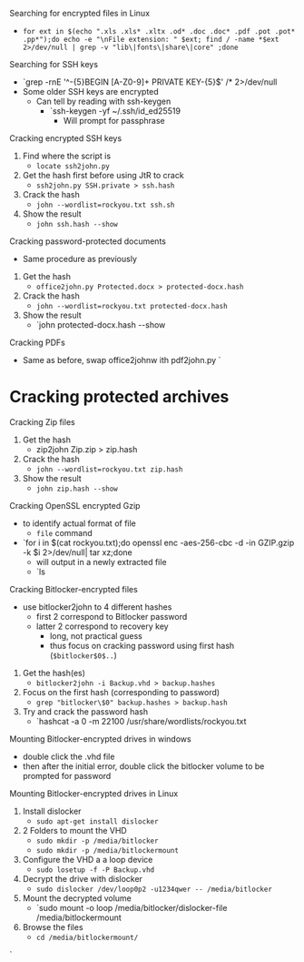 Searching for encrypted files in Linux
- `for ext in $(echo ".xls .xls* .xltx .od* .doc .doc* .pdf .pot .pot* .pp*");do echo -e "\nFile extension: " $ext; find / -name *$ext 2>/dev/null | grep -v "lib\|fonts\|share\|core" ;done`

Searching for SSH keys
- `grep -rnE '^\-{5}BEGIN [A-Z0-9]+ PRIVATE KEY\-{5}$' /* 2>/dev/null
- Some older SSH keys are encrypted
	- Can tell by reading with ssh-keygen
		- `ssh-keygen -yf ~/.ssh/id_ed25519 
			- Will prompt for passphrase

Cracking encrypted SSH keys
1. Find where the script is
	- `locate ssh2john.py`
2. Get the hash first before using JtR to crack
	- `ssh2john.py SSH.private > ssh.hash`
3. Crack the hash
	- `john --wordlist=rockyou.txt ssh.sh`
4. Show the result
	- `john ssh.hash --show`

Cracking password-protected documents
- Same procedure as previously
1. Get the hash
	- `office2john.py Protected.docx > protected-docx.hash`
2. Crack the hash
	- `john --wordlist=rockyou.txt protected-docx.hash`
3. Show the result
	- `john protected-docx.hash --show

Cracking PDFs
- Same as before, swap office2johnw ith pdf2john.py
`

# Cracking protected archives
Cracking Zip files
1. Get the hash
	- zip2john Zip.zip > zip.hash
2. Crack the hash
	- `john --wordlist=rockyou.txt zip.hash`
3. Show the result
	- `john zip.hash --show`

Cracking OpenSSL encrypted Gzip
- to identify actual format of file
	- `file` command
- `for i in $(cat rockyou.txt);do openssl enc -aes-256-cbc -d -in GZIP.gzip -k $i 2>/dev/null| tar xz;done
	- will output in a newly extracted file
	- `ls

Cracking Bitlocker-encrypted files
- use bitlocker2john to 4 different hashes
	- first 2 correspond to Bitlocker password
	- latter 2 correspond to recovery key
		- long, not practical guess
		- thus focus on cracking password using first hash (`$bitlocker$0$..`)
1. Get the hash(es)
	- `bitlocker2john -i Backup.vhd > backup.hashes`
2. Focus on the first hash (corresponding to password)
	- `grep "bitlocker\$0" backup.hashes > backup.hash`
3. Try and crack the password hash
	- `hashcat -a 0 -m 22100 <the output in backup.hash> /usr/share/wordlists/rockyou.txt

Mounting Bitlocker-encrypted drives in windows
- double click the .vhd file
- then after the initial error, double click the bitlocker volume to be prompted for password

Mounting Bitlocker-encrypted drives in Linux
1. Install dislocker
	- `sudo apt-get install dislocker`
2. 2 Folders to mount the VHD
	- `sudo mkdir -p /media/bitlocker`
	- `sudo mkdir -p /media/bitlockermount`
3. Configure the VHD a a loop device
	- `sudo losetup -f -P Backup.vhd`
4. Decrypt the drive with dislocker
	- `sudo dislocker /dev/loop0p2 -u1234qwer -- /media/bitlocker`
5. Mount the decrypted volume
	- `sudo mount -o loop /media/bitlocker/dislocker-file /media/bitlockermount
6. Browse the files
	- `cd /media/bitlockermount/`


`